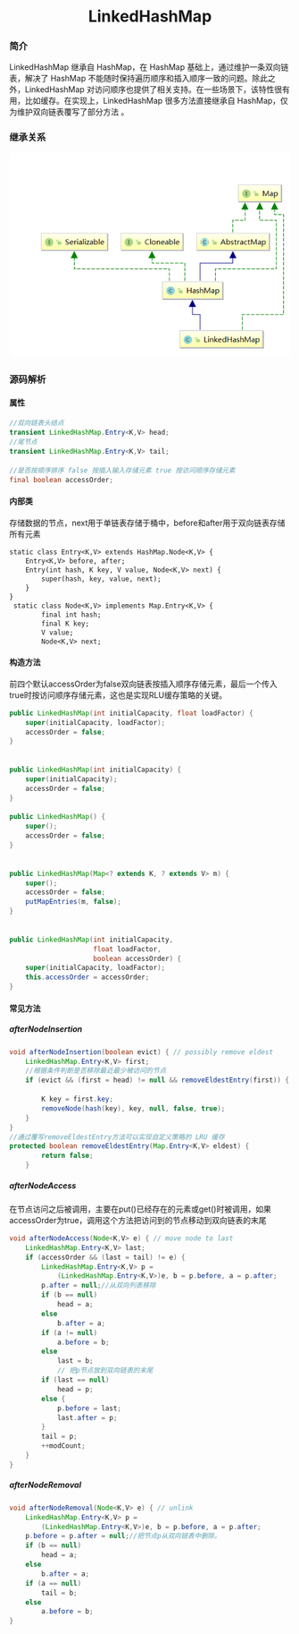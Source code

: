 # <center>LinkedHashMap</center>

### 简介

LinkedHashMap 继承自 HashMap，在 HashMap 基础上，通过维护一条双向链表，解决了 HashMap 不能随时保持遍历顺序和插入顺序一致的问题。除此之外，LinkedHashMap 对访问顺序也提供了相关支持。在一些场景下，该特性很有用，比如缓存。在实现上，LinkedHashMap 很多方法直接继承自 HashMap，仅为维护双向链表覆写了部分方法 。

### 继承关系

![](./LinkedHashMap.png)

### 源码解析

#### 属性



```java
//双向链表头结点
transient LinkedHashMap.Entry<K,V> head;
//尾节点
transient LinkedHashMap.Entry<K,V> tail;

//是否按顺序排序 false 按插入输入存储元素 true 按访问顺序存储元素
final boolean accessOrder;
```

#### 内部类

存储数据的节点，next用于单链表存储于桶中，before和after用于双向链表存储所有元素 

```
static class Entry<K,V> extends HashMap.Node<K,V> {
    Entry<K,V> before, after;
    Entry(int hash, K key, V value, Node<K,V> next) {
        super(hash, key, value, next);
    }
}
 static class Node<K,V> implements Map.Entry<K,V> {
        final int hash;
        final K key;
        V value;
        Node<K,V> next;

```

#### 构造方法

前四个默认accessOrder为false双向链表按插入顺序存储元素，最后一个传入true时按访问顺序存储元素，这也是实现RLU缓存策略的关键。

```java
public LinkedHashMap(int initialCapacity, float loadFactor) {
    super(initialCapacity, loadFactor);
    accessOrder = false;
}


public LinkedHashMap(int initialCapacity) {
    super(initialCapacity);
    accessOrder = false;
}

public LinkedHashMap() {
    super();
    accessOrder = false;
}


public LinkedHashMap(Map<? extends K, ? extends V> m) {
    super();
    accessOrder = false;
    putMapEntries(m, false);
}


public LinkedHashMap(int initialCapacity,
                     float loadFactor,
                     boolean accessOrder) {
    super(initialCapacity, loadFactor);
    this.accessOrder = accessOrder;
}
```

#### 常见方法

##### afterNodeInsertion

```java
void afterNodeInsertion(boolean evict) { // possibly remove eldest
    LinkedHashMap.Entry<K,V> first;
    //根据条件判断是否移除最近最少被访问的节点
    if (evict && (first = head) != null && removeEldestEntry(first)) {
        
        K key = first.key;
        removeNode(hash(key), key, null, false, true);
    }
}
//通过覆写removeEldestEntry方法可以实现自定义策略的 LRU 缓存
protected boolean removeEldestEntry(Map.Entry<K,V> eldest) {
        return false;
    }
```

##### afterNodeAccess

在节点访问之后被调用，主要在put()已经存在的元素或get()时被调用，如果accessOrder为true，调用这个方法把访问到的节点移动到双向链表的末尾 

```java
void afterNodeAccess(Node<K,V> e) { // move node to last
    LinkedHashMap.Entry<K,V> last;
    if (accessOrder && (last = tail) != e) {
        LinkedHashMap.Entry<K,V> p =
            (LinkedHashMap.Entry<K,V>)e, b = p.before, a = p.after;
        p.after = null;//从双向列表移除
        if (b == null)
            head = a;
        else
            b.after = a;
        if (a != null)
            a.before = b;
        else
            last = b;
            // 把p节点放到双向链表的末尾
        if (last == null)
            head = p;
        else {
            p.before = last;
            last.after = p;
        }
        tail = p;
        ++modCount;
    }
}
```

##### afterNodeRemoval



```java
void afterNodeRemoval(Node<K,V> e) { // unlink
    LinkedHashMap.Entry<K,V> p =
        (LinkedHashMap.Entry<K,V>)e, b = p.before, a = p.after;
    p.before = p.after = null;//把节点p从双向链表中删除。
    if (b == null)
        head = a;
    else
        b.after = a;
    if (a == null)
        tail = b;
    else
        a.before = b;
}
```